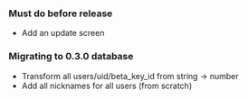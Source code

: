 ### Must do before release

- Add an update screen

### Migrating to 0.3.0 database

- Transform all users/uid/beta_key_id from string -> number
- Add all nicknames for all users (from scratch)